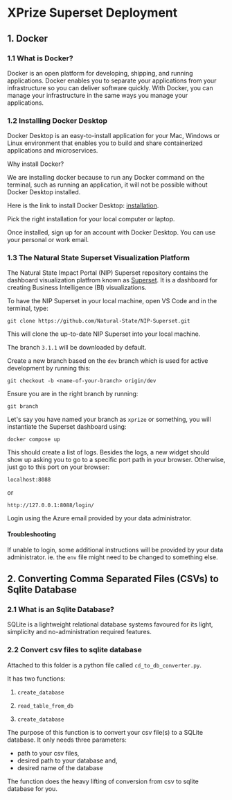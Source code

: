 # XPrize Superset Deployment 

## 1. Docker 

### 1.1 What is Docker? 

Docker is an open platform for developing, shipping, and running applications. Docker enables you to separate your applications from your infrastructure so you can deliver software quickly. With Docker, you can manage your infrastructure in the same ways you manage your applications. 

### 1.2 Installing Docker Desktop

Docker Desktop is an easy-to-install application for your Mac, Windows or Linux environment that enables you to build and share containerized applications and microservices. 

Why install Docker?

We are installing docker because to run any Docker command on the terminal, such as running an application, it will not be possible without Docker Desktop installed. 

Here is the link to install Docker Desktop: [installation](https://docs.docker.com/desktop/).

Pick the right installation for your local computer or laptop.

Once installed, sign up for an account with Docker Desktop. You can use your personal or work email.

### 1.3 The Natural State Superset Visualization Platform

The Natural State Impact Portal (NIP) Superset repository contains the dashboard visualization platfrom known as [Superset](https://github.com/apache/superset). It is a dashboard for creating Business Intelligence (BI) visualizations. 

To have the NIP Superset in your local machine, open VS Code and in the terminal, type: 

```
git clone https://github.com/Natural-State/NIP-Superset.git

```

This will clone the up-to-date NIP Superset into your local machine.

The branch `3.1.1` will be downloaded by default. 

Create a new branch based on the `dev` branch which is used for active development by running this: 

```
git checkout -b <name-of-your-branch> origin/dev
```

Ensure you are in the right branch by running:

```
git branch

```

Let's say you have named your branch as `xprize` or something, you will instantiate the Superset dashboard using: 

```
docker compose up

```

This should create a list of logs. Besides the logs, a new widget should show up asking you to go to a specific port path in your browser. Otherwise, just go to this port on your browser:

```
localhost:8088
```

or

```
http://127.0.0.1:8088/login/
```

Login using the Azure email provided by your data administrator.

#### Troubleshooting

If unable to login, some additional instructions will be provided by your data administrator. ie. the `env` file might need to be changed to something else. 


## 2. Converting Comma Separated Files (CSVs) to Sqlite Database

### 2.1 What is an Sqlite Database?

SQLite is a lightweight relational database systems favoured for its light, simplicity and no-administration required features.

### 2.2 Convert csv files to sqlite database

Attached to this folder is a python file called `cd_to_db_converter.py`. 

It has two functions:

1. `create_database`

2. `read_table_from_db`


1. `create_database`

The purpose of this function is to convert your csv file(s) to a SQLite database. It only needs three parameters: 

- path to your csv files, 
- desired path to your database and,
- desired name of the database  

The function does the heavy lifting of conversion from csv to sqlite database for you.


















